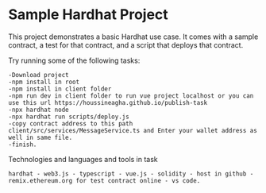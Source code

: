 # Sample Hardhat Project

This project demonstrates a basic Hardhat use case. It comes with a sample contract, a test for that contract, and a script that deploys that contract.

Try running some of the following tasks:
```
-Download project
-npm install in root
-npm install in client folder
-npm run dev in client folder to run vue project localhost or you can use this url https://houssineagha.github.io/publish-task
-npx hardhat node
-npx hardhat run scripts/deploy.js
-copy contract address to this path client/src/services/MessageService.ts and Enter your wallet address as well in same file.
-finish.
```
Technologies and languages and tools in task
```
hardhat - web3.js - typescript - vue.js - solidity - host in github - remix.ethereum.org for test contract online - vs code.
```
